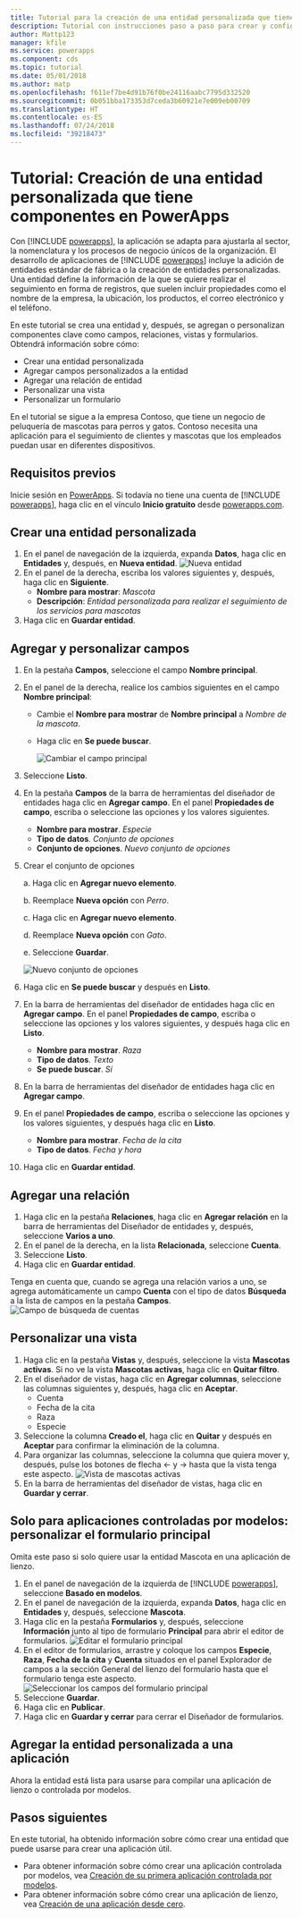 ```yaml
---
title: Tutorial para la creación de una entidad personalizada que tiene componentes con PowerApps | Microsoft Docs
description: Tutorial con instrucciones paso a paso para crear y configurar una entidad para usar con una aplicación de PowerApps.
author: Mattp123
manager: kfile
ms.service: powerapps
ms.component: cds
ms.topic: tutorial
ms.date: 05/01/2018
ms.author: matp
ms.openlocfilehash: f611ef7be4d91b76f0be24116aabc7795d332520
ms.sourcegitcommit: 0b051bba173353d7ceda3b60921e7e009eb00709
ms.translationtype: HT
ms.contentlocale: es-ES
ms.lasthandoff: 07/24/2018
ms.locfileid: "39218473"
---
```

# <a name="tutorial-create-a-custom-entity-that-has-components-in-powerapps"></a>Tutorial: Creación de una entidad personalizada que tiene componentes en PowerApps

Con [!INCLUDE [powerapps](../../includes/powerapps.md)], la aplicación se adapta para ajustarla al sector, la nomenclatura y los procesos de negocio únicos de la organización. El desarrollo de aplicaciones de [!INCLUDE [powerapps](../../includes/powerapps.md)] incluye la adición de entidades estándar de fábrica o la creación de entidades personalizadas. Una entidad define la información de la que se quiere realizar el seguimiento en forma de registros, que suelen incluir propiedades como el nombre de la empresa, la ubicación, los productos, el correo electrónico y el teléfono. 

En este tutorial se crea una entidad y, después, se agregan o personalizan componentes clave como campos, relaciones, vistas y formularios. Obtendrá información sobre cómo:

- Crear una entidad personalizada
- Agregar campos personalizados a la entidad
- Agregar una relación de entidad
- Personalizar una vista 
- Personalizar un formulario

En el tutorial se sigue a la empresa Contoso, que tiene un negocio de peluquería de mascotas para perros y gatos. Contoso necesita una aplicación para el seguimiento de clientes y mascotas que los empleados puedan usar en diferentes dispositivos.

## <a name="prerequisites"></a>Requisitos previos

Inicie sesión en [PowerApps](https://powerapps.microsoft.com/). Si todavía no tiene una cuenta de [!INCLUDE [powerapps](../../includes/powerapps.md)], haga clic en el vínculo **Inicio gratuito** desde [powerapps.com](https://web.powerapps.com?utm_source=padocs&utm_medium=linkinadoc&utm_campaign=referralsfromdoc).

## <a name="create-a-custom-entity"></a>Crear una entidad personalizada

1. En el panel de navegación de la izquierda, expanda **Datos**, haga clic en **Entidades** y, después, en **Nueva entidad**.
    ![Nueva entidad](media/create-custom-entity/create-new-entity.png)
2. En el panel de la derecha, escriba los valores siguientes y, después, haga clic en **Siguiente**.
   - **Nombre para mostrar**: *Mascota* 
   - **Descripción**: *Entidad personalizada para realizar el seguimiento de los servicios para mascotas*
3. Haga clic en **Guardar entidad**.

## <a name="add-and-customize-fields"></a>Agregar y personalizar campos
 
1. En la pestaña **Campos**, seleccione el campo **Nombre principal**.
2. En el panel de la derecha, realice los cambios siguientes en el campo **Nombre principal**: 
   - Cambie el **Nombre para mostrar** de **Nombre principal** a *Nombre de la mascota*.
   - Haga clic en **Se puede buscar**.  
  
     ![Cambiar el campo principal](media/create-custom-entity/primary-field.png)
3. Seleccione **Listo**.
4. En la pestaña **Campos** de la barra de herramientas del diseñador de entidades haga clic en **Agregar campo**. En el panel **Propiedades de campo**, escriba o seleccione las opciones y los valores siguientes.
   - **Nombre para mostrar**. *Especie*
   - **Tipo de datos**. *Conjunto de opciones*
   - **Conjunto de opciones**. *Nuevo conjunto de opciones*
5. Crear el conjunto de opciones

   a. Haga clic en **Agregar nuevo elemento**. 
  
   b. Reemplace **Nueva opción** con *Perro*. 
   
   c. Haga clic en **Agregar nuevo elemento**. 
    
   d.  Reemplace **Nueva opción** con *Gato*. 
    
   e. Seleccione **Guardar**. 

   ![Nuevo conjunto de opciones](media/create-custom-entity/optionset-add-items.png)

6. Haga clic en **Se puede buscar** y después en **Listo**.

7. En la barra de herramientas del diseñador de entidades haga clic en **Agregar campo**. En el panel **Propiedades de campo**, escriba o seleccione las opciones y los valores siguientes, y después haga clic en **Listo**.
   - **Nombre para mostrar**. *Raza*
   - **Tipo de datos**. *Texto*
   - **Se puede buscar**. *Sí*

8. En la barra de herramientas del diseñador de entidades haga clic en **Agregar campo**. 

9. En el panel **Propiedades de campo**, escriba o seleccione las opciones y los valores siguientes, y después haga clic en **Listo**. 
   - **Nombre para mostrar**. *Fecha de la cita*
   - **Tipo de datos**. *Fecha y hora*

10. Haga clic en **Guardar entidad**.

## <a name="add-a-relationship"></a>Agregar una relación

1. Haga clic en la pestaña **Relaciones**, haga clic en **Agregar relación** en la barra de herramientas del Diseñador de entidades y, después, seleccione **Varios a uno**. 
2. En el panel de la derecha, en la lista **Relacionada**, seleccione **Cuenta**.
3. Seleccione **Listo**.
4. Haga clic en **Guardar entidad**.

Tenga en cuenta que, cuando se agrega una relación varios a uno, se agrega automáticamente un campo **Cuenta** con el tipo de datos **Búsqueda** a la lista de campos en la pestaña **Campos**. ![Campo de búsqueda de cuentas](media/create-custom-entity/account-lookup-field.png)

## <a name="customize-a-view"></a>Personalizar una vista

1. Haga clic en la pestaña **Vistas** y, después, seleccione la vista **Mascotas activas**. Si no ve la vista **Mascotas activas**, haga clic en **Quitar filtro**.
2. En el diseñador de vistas, haga clic en **Agregar columnas**, seleccione las columnas siguientes y, después, haga clic en **Aceptar**.
   - Cuenta
   - Fecha de la cita 
   - Raza 
   - Especie
3. Seleccione la columna **Creado el**, haga clic en **Quitar** y después en **Aceptar** para confirmar la eliminación de la columna.
4. Para organizar las columnas, seleccione la columna que quiera mover y, después, pulse los botones de flecha <- y -> hasta que la vista tenga este aspecto.
    ![Vista de mascotas activas](media/create-custom-entity/active-pets-view.png)
5. En la barra de herramientas del diseñador de vistas, haga clic en **Guardar y cerrar**.  

## <a name="model-driven-apps-only-customize-the-main-form"></a>Solo para aplicaciones controladas por modelos: personalizar el formulario principal

Omita este paso si solo quiere usar la entidad Mascota en una aplicación de lienzo. 

1. En el panel de navegación de la izquierda de [!INCLUDE [powerapps](../../includes/powerapps.md)], seleccione **Basado en modelos**.
2. En el panel de navegación de la izquierda, expanda **Datos**, haga clic en **Entidades** y, después, seleccione **Mascota**.
3. Haga clic en la pestaña **Formularios** y, después, seleccione **Información** junto al tipo de formulario **Principal** para abrir el editor de formularios.
    ![Editar el formulario principal](media/create-custom-entity/main-form-edit.png)
4. En el editor de formularios, arrastre y coloque los campos **Especie**, **Raza**, **Fecha de la cita** y **Cuenta** situados en el panel Explorador de campos a la sección General del lienzo del formulario hasta que el formulario tenga este aspecto.
    ![Seleccionar los campos del formulario principal](media/create-custom-entity/main-form-edit2.png) 
5. Seleccione **Guardar**.
6. Haga clic en **Publicar**.
7. Haga clic en **Guardar y cerrar** para cerrar el Diseñador de formularios.

## <a name="add-the-custom-entity-to-an-app"></a>Agregar la entidad personalizada a una aplicación

Ahora la entidad está lista para usarse para compilar una aplicación de lienzo o controlada por modelos. 

## <a name="next-steps"></a>Pasos siguientes

En este tutorial, ha obtenido información sobre cómo crear una entidad que puede usarse para crear una aplicación útil. 
- Para obtener información sobre cómo crear una aplicación controlada por modelos, vea [Creación de su primera aplicación controlada por modelos](../model-driven-apps/build-first-model-driven-app.md).
- Para obtener información sobre cómo crear una aplicación de lienzo, vea [Creación de una aplicación desde cero](../canvas-apps/get-started-create-from-blank.md).
